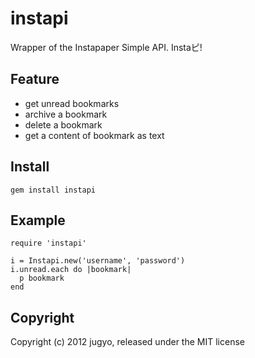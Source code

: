 instapi
====

Wrapper of the Instapaper Simple API. Instaピ!

Feature
----

* get unread bookmarks
* archive a bookmark
* delete a bookmark
* get a content of bookmark as text

Install
----

    gem install instapi

Example
----

    require 'instapi'

    i = Instapi.new('username', 'password')
    i.unread.each do |bookmark|
      p bookmark
    end

Copyright
----

Copyright (c) 2012 jugyo, released under the MIT license